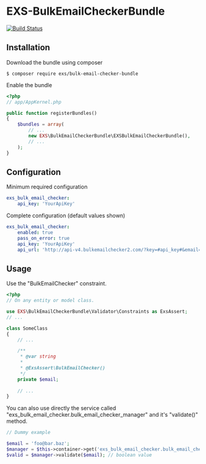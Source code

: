 # EXS-BulkEmailCheckerBundle

[![Build Status](https://travis-ci.org/ExSituMarketing/EXS-BulkEmailCheckerBundle.svg?branch=master)](https://travis-ci.org/ExSituMarketing/EXS-BulkEmailCheckerBundle)

## Installation

Download the bundle using composer

```
$ composer require exs/bulk-email-checker-bundle
```

Enable the bundle

```php
<?php
// app/AppKernel.php

public function registerBundles()
{
    $bundles = array(
        // ...
        new EXS\BulkEmailCheckerBundle\EXSBulkEmailCheckerBundle(),
        // ...
    );
}
```


## Configuration

Minimum required configuration

```yml
exs_bulk_email_checker:
    api_key: 'YourApiKey'
```

Complete configuration (default values shown)

```yml
exs_bulk_email_checker:
    enabled: true
    pass_on_error: true
    api_key: 'YourApiKey'
    api_url: 'http://api-v4.bulkemailchecker2.com/?key=#api_key#&email=#email#'
```

## Usage

Use the "BulkEmailChecker" constraint.

```php
<?php
// On any entity or model class.

use EXS\BulkEmailCheckerBundle\Validator\Constraints as ExsAssert;
// ...

class SomeClass
{
    // ...

    /**
     * @var string
     *
     * @ExsAssert\BulkEmailChecker()
     */
    private $email;
    
    // ...
}

```

You can also use directly the service called "exs_bulk_email_checker.bulk_email_checker_manager" and it's "validate()" method.

```php
// Dummy example

$email = 'foo@bar.baz';
$manager = $this->container->get('exs_bulk_email_checker.bulk_email_checker_manager');
$valid = $manager->validate($email); // boolean value

```
